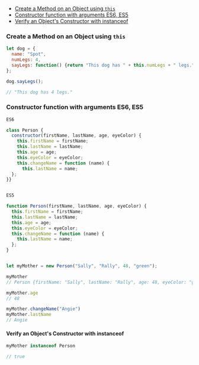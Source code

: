 * [Create a Method on an Object using `this`](#Create-a-Method-on-an-Object-using-`this`)
* [Constructor function with arguments ES6, ES5](#Constructor-function-with-arguments-ES6,-ES5)
* [Verify an Object's Constructor with instanceof](#Verify-an-Object's-Constructor-with-instanceof)


### Create a Method on an Object using `this`

```js
let dog = {
  name: "Spot",
  numLegs: 4,
  sayLegs: function() {return "This dog has " + this.numLegs + " legs.";}
};

dog.sayLegs();

// "This dog has 4 legs."

```

### Constructor function with arguments ES6, ES5

```js
ES6

class Person {
  constructor(firstName, lastName, age, eyeColor) {
    this.firstName = firstName; 
    this.lastName = lastName;
    this.age = age;
    this.eyeColor = eyeColor;
    this.changeName = function (name) {
      this.lastName = name;
  };
}}


ES5

function Person(firstName, lastName, age, eyeColor) {
  this.firstName = firstName; 
  this.lastName = lastName;
  this.age = age;
  this.eyeColor = eyeColor;
  this.changeName = function (name) {
    this.lastName = name;
  };
}


let myMother = new Person("Sally", "Rally", 48, "green");

myMother 
// Person {firstName: "Sally", lastName: "Rally", age: 48, eyeColor: "green", changeName: ƒ}

myMother.age
// 48

myMother.changeName("Angie")
myMother.lastName
// Angie
```

#### Verify an Object's Constructor with instanceof

```js
myMother instanceof Person 

// true
```
